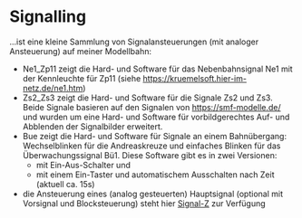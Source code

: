 ﻿# Signalling

...ist eine kleine Sammlung von Signalansteuerungen (mit analoger Ansteuerung) auf meiner Modellbahn:

- Ne1_Zp11 zeigt die Hard- und Software für das Nebenbahnsignal Ne1 mit der Kennleuchte für Zp11 (siehe https://kruemelsoft.hier-im-netz.de/ne1.htm)
- Zs2_Zs3 zeigt die Hard- und Software für die Signale Zs2 und Zs3. Beide Signale basieren auf den Signalen von https://smf-modelle.de/ und wurden um eine Hard- und Software für vorbildgerechtes Auf- und Abblenden der Signalbilder erweitert.
- Bue zeigt die Hard- und Software für Signale an einem Bahnübergang: Wechselblinken für die Andreaskreuze und einfaches Blinken für das Überwachungssignal Bü1.
  Diese Software gibt es in zwei Versionen:
  - mit Ein-Aus-Schalter und 
  - mit einem Ein-Taster und automatischem Ausschalten nach Zeit (aktuell ca. 15s)
- die Ansteuerung eines (analog gesteuerten) Hauptsignal (optional mit Vorsignal und Blocksteuerung) steht hier [Signal-Z](http://www.github.com/Kruemelbahn/Signal-Z) zur Verfügung

